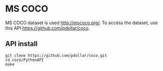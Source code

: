 # MS COCO
MS COCO dataset is used http://mscoco.org/.
To access the dataset, use this API https://github.com/pdollar/coco.

## API install
```shell
git clone https://github.com/pdollar/coco.git
cd coco/PythonAPI
make
```
